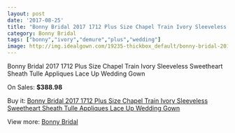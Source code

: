 ```yaml
---
layout: post
date: '2017-08-25'
title: "Bonny Bridal 2017 1712 Plus Size Chapel Train Ivory Sleeveless Sweetheart Sheath Tulle Appliques Lace Up Wedding Gown"
category: Bonny Bridal
tags: ["bonny","ivory","demure","plus","wedding"]
image: http://img.idealgown.com/19235-thickbox_default/bonny-bridal-2017-1712-plus-size-chapel-train-ivory-sleeveless-sweetheart-sheath-tulle-appliques-lace-up-wedding-gown.jpg
---
```

Bonny Bridal 2017 1712 Plus Size Chapel Train Ivory Sleeveless Sweetheart Sheath Tulle Appliques Lace Up Wedding Gown

On Sales: **$388.98**
<a href="https://www.idealgown.com/en/bonny-bridal/7282-bonny-bridal-2017-1712-plus-size-chapel-train-ivory-sleeveless-sweetheart-sheath-tulle-appliques-lace-up-wedding-gown.html"><amp-img layout="responsive" width="600" height="600" src="//img.idealgown.com/19235-thickbox_default/bonny-bridal-2017-1712-plus-size-chapel-train-ivory-sleeveless-sweetheart-sheath-tulle-appliques-lace-up-wedding-gown.jpg" alt="Bonny Bridal 2017 1712 Plus Size Chapel Train Ivory Sleeveless Sweetheart Sheath Tulle Appliques Lace Up Wedding Gown 0" /></a>
<a href="https://www.idealgown.com/en/bonny-bridal/7282-bonny-bridal-2017-1712-plus-size-chapel-train-ivory-sleeveless-sweetheart-sheath-tulle-appliques-lace-up-wedding-gown.html"><amp-img layout="responsive" width="600" height="600" src="//img.idealgown.com/19236-thickbox_default/bonny-bridal-2017-1712-plus-size-chapel-train-ivory-sleeveless-sweetheart-sheath-tulle-appliques-lace-up-wedding-gown.jpg" alt="Bonny Bridal 2017 1712 Plus Size Chapel Train Ivory Sleeveless Sweetheart Sheath Tulle Appliques Lace Up Wedding Gown 1" /></a>

Buy it: [Bonny Bridal 2017 1712 Plus Size Chapel Train Ivory Sleeveless Sweetheart Sheath Tulle Appliques Lace Up Wedding Gown](https://www.idealgown.com/en/bonny-bridal/7282-bonny-bridal-2017-1712-plus-size-chapel-train-ivory-sleeveless-sweetheart-sheath-tulle-appliques-lace-up-wedding-gown.html "Bonny Bridal 2017 1712 Plus Size Chapel Train Ivory Sleeveless Sweetheart Sheath Tulle Appliques Lace Up Wedding Gown")

View more: [Bonny Bridal](https://www.idealgown.com/en/41-bonny-bridal "Bonny Bridal")